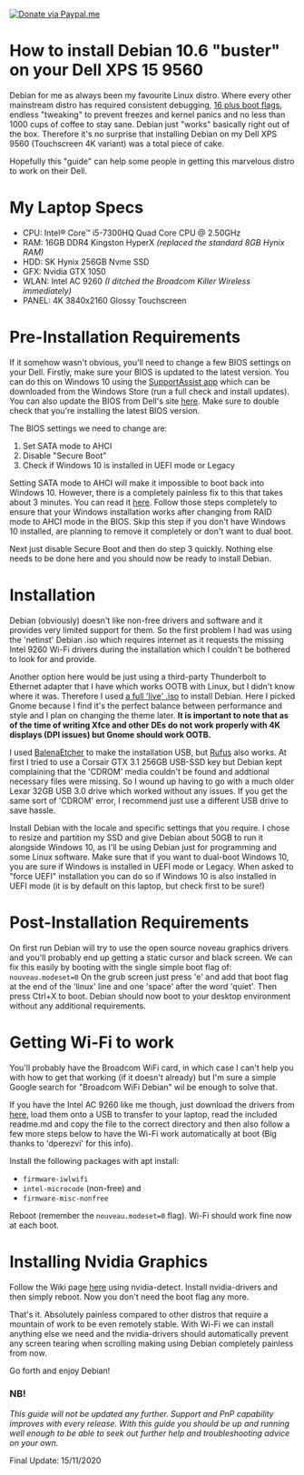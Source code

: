 [![Donate via Paypal.me](https://img.shields.io/badge/Donate-PayPal-green.svg)](https://paypal.me/djbp)

# How to install Debian 10.6 "buster" on your Dell XPS 15 9560

Debian for me as always been my favourite Linux distro. Where every other mainstream distro has required consistent debugging, [16 plus boot flags](https://forum.mxlinux.org/viewtopic.php?t=47931), endless "tweaking" to prevent freezes and kernel panics and no less than 1000 cups of coffee to stay sane. Debian just "works" basically right out of the box. Therefore it's no surprise that installing Debian on my Dell XPS 9560 (Touchscreen 4K variant) was a total piece of cake.

Hopefully this "guide" can help some people in getting this marvelous distro to work on their Dell.

# My Laptop Specs

* CPU: Intel® Core™ i5-7300HQ Quad Core CPU @ 2.50GHz
* RAM: 16GB DDR4 Kingston HyperX *(replaced the standard 8GB Hynix RAM)*
* HDD: SK Hynix 256GB Nvme SSD
* GFX: Nvidia GTX 1050
* WLAN: Intel AC 9260 *(I ditched the Broadcom Killer Wireless immediately)*
* PANEL: 4K 3840x2160 Glossy Touchscreen

# Pre-Installation Requirements

If it somehow wasn't obvious, you'll need to change a few BIOS settings on your Dell. Firstly, make sure your BIOS is updated to the latest version. You can do this on Windows 10 using the [SupportAssist app](https://www.dell.com/support/contents/us/en/04/article/product-support/self-support-knowledgebase/software-and-downloads/SupportAssist) which can be downloaded from the Windows Store (run a full check and install updates). You can also update the BIOS from Dell's site [here](https://www.dell.com/support/home/us/en/04/drivers/driversdetails?driverid=yf1g0&lwp=rt). Make sure to double check that you're installing the latest BIOS version.

The BIOS settings we need to change are:

1. Set SATA mode to AHCI
2. Disable "Secure Boot"
3. Check if Windows 10 is installed in UEFI mode or Legacy

Setting SATA mode to AHCI will make it impossible to boot back into Windows 10. However, there is a completely painless fix to this that takes about 3 minutes. You can read it [here](http://triplescomputers.com/blog/uncategorized/solution-switch-windows-10-from-raidide-to-ahci-operation/). Follow those steps completely to ensure that your Windows installation works after changing from RAID mode to AHCI mode in the BIOS. Skip this step if you don't have Windows 10 installed, are planning to remove it completely or don't want to dual boot.

Next just disable Secure Boot and then do step 3 quickly.
Nothing else needs to be done here and you should now be ready to install Debian.

# Installation

Debian (obviously) doesn't like non-free drivers and software and it provides very limited support for them. So the first problem I had was using the 'netinst' Debian .iso which requires internet as it requests the missing Intel 9260 Wi-Fi drivers during the installation which I couldn't be bothered to look for and provide.

Another option here would be just using a third-party Thunderbolt to Ethernet adapter that I have which works OOTB with Linux, but I didn't know where it was. Therefore I used [a full 'live' .iso](https://cdimage.debian.org/debian-cd/current-live/amd64/iso-hybrid/) to install Debian. Here I picked Gnome because I find it's the perfect balance between performance and style and I plan on changing the theme later. **It is important to note that as of the time of writing Xfce and other DEs do not work properly with 4K displays (DPI issues) but Gnome should work OOTB.**

I used [BalenaEtcher](https://www.balena.io/etcher/) to make the installation USB, but [Rufus](https://rufus.ie/) also works. At first I tried to use a Corsair GTX 3.1 256GB USB-SSD key but Debian kept complaining that the 'CDROM' media couldn't be found and addtional necessary files were missing. So I wound up having to go with a much older Lexar 32GB USB 3.0 drive which worked without any issues. If you get the same sort of 'CDROM' error, I recommend just use a different USB drive to save hassle.

Install Debian with the locale and specific settings that you require. I chose to resize and partition my SSD and give Debian about 50GB to run it alongside Windows 10, as I'll be using Debian just for programming and some Linux software. Make sure that if you want to dual-boot Windows 10, you are sure if Windows is installed in UEFI mode or Legacy. When asked to "force UEFI" installation you can do so if Windows 10 is also installed in UEFI mode (it is by default on this laptop, but check first to be sure!)

# Post-Installation Requirements

On first run Debian will try to use the open source noveau graphics drivers and you'll probably end up getting a static cursor and black screen. We can fix this easily by booting with the single simple boot flag of: `nouveau.modeset=0`
On the grub screen just press 'e' and add that boot flag at the end of the 'linux' line and one 'space' after the word 'quiet'. Then press Ctrl+X to boot. Debian should now boot to your desktop environment without any additional requirements.

# Getting Wi-Fi to work

You'll probably have the Broadcom WiFi card, in which case I can't help you with how to get that working (if it doesn't already) but I'm sure a simple Google search for "Broadcom WiFi Debian" wil be enough to solve that.

If you have the Intel AC 9260 like me though, just download the drivers from [here](https://www.intel.com/content/www/us/en/support/articles/000005511/network-and-io/wireless-networking.html), load them onto a USB to transfer to your laptop, read the included readme.md and copy the file to the correct directory and then also follow a few more steps below to have the Wi-Fi work automatically at boot (Big thanks to 'dperezvi' for this info).

Install the following packages with apt install:
* ```firmware-iwlwifi```
* ```intel-microcode``` (non-free) and
* ```firmware-misc-nonfree```

Reboot (remember the `nouveau.modeset=0` flag). Wi-Fi should work fine now at each boot.

# Installing Nvidia Graphics

Follow the Wiki page [here](https://wiki.debian.org/NvidiaGraphicsDrivers) using nvidia-detect. Install nvidia-drivers and then simply reboot. Now you don't need the boot flag any more.

That's it. Absolutely painless compared to other distros that require a mountain of work to be even remotely stable. With Wi-Fi we can install anything else we need and the nvidia-drivers should automatically prevent any screen tearing when scrolling making using Debian completely painless from now.

Go forth and enjoy Debian!

### NB!

*This guide will not be updated any further. Support and PnP capability improves with every release. With this guide you should be up and running well enough to be able to seek out further help and troubleshooting advice on your own.*

Final Update: 15/11/2020
